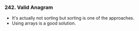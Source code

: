 ### 242. Valid Anagram
* It's actually not sorting but sorting is one of the approaches.
* Using arrays is a good solution.



